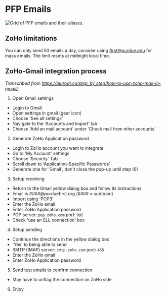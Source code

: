 # PFP Emails
<img src="./assets/images/PFP_Emails.svg" alt="Grid of PFP emails and their aliases.">

## ZoHo limitations
You can only send 50 emails a day, consider using first@purdue.edu for mass emails. The limit resets at midnight local time.

## ZoHo-Gmail integration process

*Transcribed from https://bluroot.ca/step_by_step/how-to-use-zoho-mail-in-gmail/*

1. Open Gmail settings
  - Login to Gmail
  - Open settings in gmail (gear icon)
  - Choose 'See all settings'
  - Navigate to the 'Accounts and Import' tab
  - Choose 'Add an mail account' under 'Check mail from other accounts'
2. Generate ZoHo Application password
  - Login to ZoHo account you want to integrate
  - Go to 'My Account' settings
  - Choose 'Security' Tab
  - Scroll down to 'Application-Specific Passwords'
  - Generate one for 'Gmail', don't close the pop-up until step (6)
3. Setup receiving
  - Return to the Gmail yellow dialog box and follow its instructions
  - Email is ####@purduefirst.org (#### = subteam)
  - Import using 'POP3'
  - Enter the ZoHo email
  - Enter ZoHo Application password
  - POP server: `pop.zoho.com` port: `995`
  - Check 'use an SLL connection' box
4. Setup sending
  - Continue the directions in the yellow dialog box
  - 'Yes' to being able to send
  - SMTP (IMAP) server: `smtp.zoho.com` port: `465`
  - Enter the ZoHo email
  - Enter ZoHo Application password
5. Send test emails to confirm connection
  - May have to unflag the connection on ZoHo side
6. Enjoy

